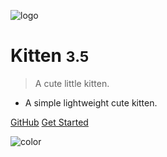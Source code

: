 <!-- _coverpage.md -->

![logo](_media/kitten.svg)

# Kitten <small>3.5</small>

> A cute little kitten.

- A simple lightweight cute kitten.

[GitHub](https://github.com/flasheye-lovisa/flasheye-lovisa.github.io/)
[Get Started](#docsify)

<!-- background color -->

[comment]: <> (HEX-coloring)

![color](#111529)